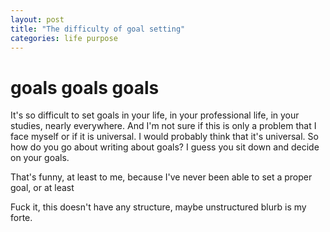 ```yaml
---
layout: post
title: "The difficulty of goal setting"
categories: life purpose
---
```



# goals goals goals

It's so difficult to set goals in your life, in your professional
life, in your studies, nearly everywhere. And I'm not sure if this is
only a problem that I face myself or if it is universal. I would
probably think that it's universal. So how do you go about writing
about goals? I guess you sit down and decide on your goals.

That's funny, at least to me, because I've never been able to set a
proper goal, or at least

Fuck it, this doesn't have any structure, maybe unstructured blurb is
my forte.

